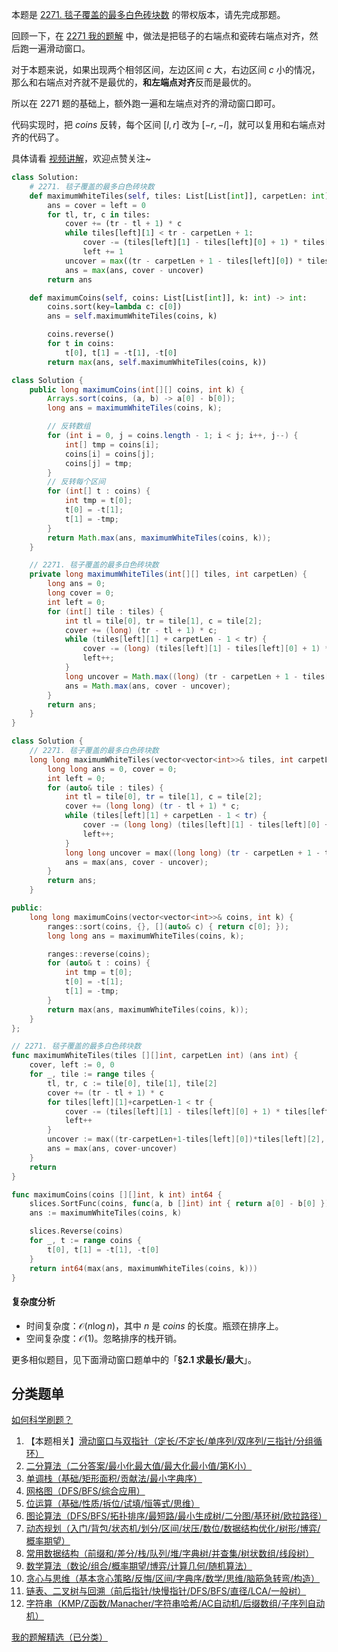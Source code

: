 本题是 [2271. 毯子覆盖的最多白色砖块数](https://leetcode.cn/problems/maximum-white-tiles-covered-by-a-carpet/) 的带权版本，请先完成那题。

回顾一下，在 [2271 我的题解](https://leetcode.cn/problems/maximum-white-tiles-covered-by-a-carpet/solutions/1496434/by-endlesscheng-kdy9/) 中，做法是把毯子的右端点和瓷砖右端点对齐，然后跑一遍滑动窗口。

对于本题来说，如果出现两个相邻区间，左边区间 $c$ 大，右边区间 $c$ 小的情况，那么和右端点对齐就不是最优的，**和左端点对齐**反而是最优的。

所以在 2271 题的基础上，额外跑一遍和左端点对齐的滑动窗口即可。

代码实现时，把 $\textit{coins}$ 反转，每个区间 $[l,r]$ 改为 $[-r,-l]$，就可以复用和右端点对齐的代码了。

具体请看 [视频讲解](https://www.bilibili.com/video/BV18srKYLEd8/?t=11m04s)，欢迎点赞关注~

```py [sol-Python3]
class Solution:
    # 2271. 毯子覆盖的最多白色砖块数
    def maximumWhiteTiles(self, tiles: List[List[int]], carpetLen: int) -> int:
        ans = cover = left = 0
        for tl, tr, c in tiles:
            cover += (tr - tl + 1) * c
            while tiles[left][1] < tr - carpetLen + 1:
                cover -= (tiles[left][1] - tiles[left][0] + 1) * tiles[left][2]
                left += 1
            uncover = max((tr - carpetLen + 1 - tiles[left][0]) * tiles[left][2], 0)
            ans = max(ans, cover - uncover)
        return ans

    def maximumCoins(self, coins: List[List[int]], k: int) -> int:
        coins.sort(key=lambda c: c[0])
        ans = self.maximumWhiteTiles(coins, k)

        coins.reverse()
        for t in coins:
            t[0], t[1] = -t[1], -t[0]
        return max(ans, self.maximumWhiteTiles(coins, k))
```

```java [sol-Java]
class Solution {
    public long maximumCoins(int[][] coins, int k) {
        Arrays.sort(coins, (a, b) -> a[0] - b[0]);
        long ans = maximumWhiteTiles(coins, k);

        // 反转数组
        for (int i = 0, j = coins.length - 1; i < j; i++, j--) {
            int[] tmp = coins[i];
            coins[i] = coins[j];
            coins[j] = tmp;
        }
        // 反转每个区间
        for (int[] t : coins) {
            int tmp = t[0];
            t[0] = -t[1];
            t[1] = -tmp;
        }
        return Math.max(ans, maximumWhiteTiles(coins, k));
    }

    // 2271. 毯子覆盖的最多白色砖块数
    private long maximumWhiteTiles(int[][] tiles, int carpetLen) {
        long ans = 0;
        long cover = 0;
        int left = 0;
        for (int[] tile : tiles) {
            int tl = tile[0], tr = tile[1], c = tile[2];
            cover += (long) (tr - tl + 1) * c;
            while (tiles[left][1] + carpetLen - 1 < tr) {
                cover -= (long) (tiles[left][1] - tiles[left][0] + 1) * tiles[left][2];
                left++;
            }
            long uncover = Math.max((long) (tr - carpetLen + 1 - tiles[left][0]) * tiles[left][2], 0);
            ans = Math.max(ans, cover - uncover);
        }
        return ans;
    }
}
```

```cpp [sol-C++]
class Solution {
    // 2271. 毯子覆盖的最多白色砖块数
    long long maximumWhiteTiles(vector<vector<int>>& tiles, int carpetLen) {
        long long ans = 0, cover = 0;
        int left = 0;
        for (auto& tile : tiles) {
            int tl = tile[0], tr = tile[1], c = tile[2];
            cover += (long long) (tr - tl + 1) * c;
            while (tiles[left][1] + carpetLen - 1 < tr) {
                cover -= (long long) (tiles[left][1] - tiles[left][0] + 1) * tiles[left][2];
                left++;
            }
            long long uncover = max((long long) (tr - carpetLen + 1 - tiles[left][0]) * tiles[left][2], 0LL);
            ans = max(ans, cover - uncover);
        }
        return ans;
    }

public:
    long long maximumCoins(vector<vector<int>>& coins, int k) {
        ranges::sort(coins, {}, [](auto& c) { return c[0]; });
        long long ans = maximumWhiteTiles(coins, k);

        ranges::reverse(coins);
        for (auto& t : coins) {
            int tmp = t[0];
            t[0] = -t[1];
            t[1] = -tmp;
        }
        return max(ans, maximumWhiteTiles(coins, k));
    }
};
```

```go [sol-Go]
// 2271. 毯子覆盖的最多白色砖块数
func maximumWhiteTiles(tiles [][]int, carpetLen int) (ans int) {
	cover, left := 0, 0
	for _, tile := range tiles {
		tl, tr, c := tile[0], tile[1], tile[2]
		cover += (tr - tl + 1) * c
		for tiles[left][1]+carpetLen-1 < tr {
			cover -= (tiles[left][1] - tiles[left][0] + 1) * tiles[left][2]
			left++
		}
		uncover := max((tr-carpetLen+1-tiles[left][0])*tiles[left][2], 0)
		ans = max(ans, cover-uncover)
	}
	return
}

func maximumCoins(coins [][]int, k int) int64 {
	slices.SortFunc(coins, func(a, b []int) int { return a[0] - b[0] })
	ans := maximumWhiteTiles(coins, k)

	slices.Reverse(coins)
	for _, t := range coins {
		t[0], t[1] = -t[1], -t[0]
	}
	return int64(max(ans, maximumWhiteTiles(coins, k)))
}
```

#### 复杂度分析

- 时间复杂度：$\mathcal{O}(n\log n)$，其中 $n$ 是 $\textit{coins}$ 的长度。瓶颈在排序上。
- 空间复杂度：$\mathcal{O}(1)$。忽略排序的栈开销。

更多相似题目，见下面滑动窗口题单中的「**§2.1 求最长/最大**」。

## 分类题单

[如何科学刷题？](https://leetcode.cn/circle/discuss/RvFUtj/)

1. 【本题相关】[滑动窗口与双指针（定长/不定长/单序列/双序列/三指针/分组循环）](https://leetcode.cn/circle/discuss/0viNMK/)
2. [二分算法（二分答案/最小化最大值/最大化最小值/第K小）](https://leetcode.cn/circle/discuss/SqopEo/)
3. [单调栈（基础/矩形面积/贡献法/最小字典序）](https://leetcode.cn/circle/discuss/9oZFK9/)
4. [网格图（DFS/BFS/综合应用）](https://leetcode.cn/circle/discuss/YiXPXW/)
5. [位运算（基础/性质/拆位/试填/恒等式/思维）](https://leetcode.cn/circle/discuss/dHn9Vk/)
6. [图论算法（DFS/BFS/拓扑排序/最短路/最小生成树/二分图/基环树/欧拉路径）](https://leetcode.cn/circle/discuss/01LUak/)
7. [动态规划（入门/背包/状态机/划分/区间/状压/数位/数据结构优化/树形/博弈/概率期望）](https://leetcode.cn/circle/discuss/tXLS3i/)
8. [常用数据结构（前缀和/差分/栈/队列/堆/字典树/并查集/树状数组/线段树）](https://leetcode.cn/circle/discuss/mOr1u6/)
9. [数学算法（数论/组合/概率期望/博弈/计算几何/随机算法）](https://leetcode.cn/circle/discuss/IYT3ss/)
10. [贪心与思维（基本贪心策略/反悔/区间/字典序/数学/思维/脑筋急转弯/构造）](https://leetcode.cn/circle/discuss/g6KTKL/)
11. [链表、二叉树与回溯（前后指针/快慢指针/DFS/BFS/直径/LCA/一般树）](https://leetcode.cn/circle/discuss/K0n2gO/)
12. [字符串（KMP/Z函数/Manacher/字符串哈希/AC自动机/后缀数组/子序列自动机）](https://leetcode.cn/circle/discuss/SJFwQI/)

[我的题解精选（已分类）](https://github.com/EndlessCheng/codeforces-go/blob/master/leetcode/SOLUTIONS.md)

